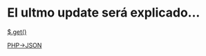 # El ultmo update será explicado...


[$.get()](https://api.jquery.com/jquery.get/)

[PHP->JSON](http://ejemplocodigo.com/ejemplo-php-crear-y-leer-archivo-json/)
